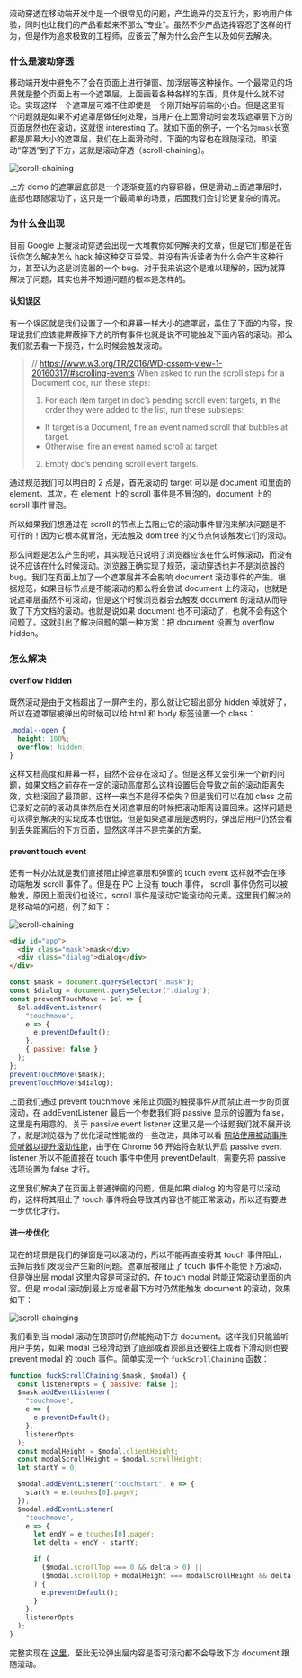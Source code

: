 滚动穿透在移动端开发中是一个很常见的问题，产生诡异的交互行为，影响用户体验，同时也让我们的产品看起来不那么“专业”。虽然不少产品选择容忍了这样的行为，但是作为追求极致的工程师，应该去了解为什么会产生以及如何去解决。

### 什么是滚动穿透

移动端开发中避免不了会在页面上进行弹窗、加浮层等这种操作。一个最常见的场景就是整个页面上有一个遮罩层，上面画着各种各样的东西，具体是什么就不讨论。实现这样一个遮罩层可难不住即使是一个刚开始写前端的小白。但是这里有一个问题就是如果不对遮罩层做任何处理，当用户在上面滑动时会发现遮罩层下方的页面居然也在滚动，这就很 interesting 了。就如下面的例子，一个名为`mask`长宽都是屏幕大小的遮罩层，我们在上面滑动时，下面的内容也在跟随滚动，即滚动“穿透”到了下方，这就是滚动穿透（scroll-chaining）。

![scroll-chaining](https://raw.githubusercontent.com/Jiavan/blog/master/src/assets/scroll-chaining-what.gif)

上方 demo 的遮罩层底部是一个逐渐变蓝的内容容器，但是滑动上面遮罩层时，底部也跟随滚动了，这只是一个最简单的场景，后面我们会讨论更复杂的情况。

### 为什么会出现

目前 Google 上搜滚动穿透会出现一大堆教你如何解决的文章，但是它们都是在告诉你怎么解决怎么 hack 掉这种交互异常。并没有告诉读者为什么会产生这种行为，甚至认为这是浏览器的一个 bug。对于我来说这个是难以理解的，因为就算解决了问题，其实也并不知道问题的根本是怎样的。

#### 认知误区

有一个误区就是我们设置了一个和屏幕一样大小的遮罩层，盖住了下面的内容，按理说我们应该能屏蔽掉下方的所有事件也就是说不可能触发下面内容的滚动。那么我们就去看一下规范，什么时候会触发滚动。

> // https://www.w3.org/TR/2016/WD-cssom-view-1-20160317/#scrolling-events
> When asked to run the scroll steps for a Document doc, run these steps:
>
> 1. For each item target in doc’s pending scroll event targets, in the order they were added to the list, run these substeps:
>
> - If target is a Document, fire an event named scroll that bubbles at target.
> - Otherwise, fire an event named scroll at target.
>
> 2. Empty doc’s pending scroll event targets.

通过规范我们可以明白的 2 点是，首先滚动的 target 可以是 document 和里面的 element。其次，在 element 上的 scroll 事件是不冒泡的，document 上的 scroll 事件冒泡。

所以如果我们想通过在 scroll 的节点上去阻止它的滚动事件冒泡来解决问题是不可行的！因为它根本就冒泡，无法触及 dom tree 的父节点何谈触发它们的滚动。

那么问题是怎么产生的呢，其实规范只说明了浏览器应该在什么时候滚动，而没有说不应该在什么时候滚动。浏览器正确实现了规范，滚动穿透也并不是浏览器的 bug。我们在页面上加了一个遮罩层并不会影响 document 滚动事件的产生。根据规范，如果目标节点是不能滚动的那么将会尝试 document 上的滚动，也就是说遮罩层虽然不可滚动，但是这个时候浏览器会去触发 document 的滚动从而导致了下方文档的滚动。也就是说如果 document 也不可滚动了，也就不会有这个问题了。这就引出了解决问题的第一种方案：把 document 设置为 overflow hidden。

### 怎么解决

#### overflow hidden

既然滚动是由于文档超出了一屏产生的，那么就让它超出部分 hidden 掉就好了，所以在遮罩层被弹出的时候可以给 html 和 body 标签设置一个 class：

```css
.modal--open {
  height: 100%;
  overflow: hidden;
}
```

这样文档高度和屏幕一样，自然不会存在滚动了。但是这样又会引来一个新的问题，如果文档之前存在一定的滚动高度那么这样设置后会导致之前的滚动距离失效，文档滚回了最顶部，这样一来岂不是得不偿失？但是我们可以在加 class 之前记录好之前的滚动具体然后在关闭遮罩层的时候把滚动距离设置回来。这样问题是可以得到解决的实现成本也很低，但是如果遮罩层是透明的，弹出后用户仍然会看到丢失距离后的下方页面，显然这样并不是完美的方案。

#### prevent touch event

还有一种办法就是我们直接阻止掉遮罩层和弹窗的 touch event 这样就不会在移动端触发 scroll 事件了。但是在 PC 上没有 touch 事件， scroll 事件仍然可以被触发，原因上面我们也说过，scroll 事件是滚动它能滚动的元素。这里我们解决的是移动端的问题，例子如下：

![scroll-chaining](https://raw.githubusercontent.com/Jiavan/blog/master/src/assets/scroll-chaining-dialog.png)

```html
<div id="app">
  <div class="mask">mask</div>
  <div class="dialog">dialog</div>
</div>
```

```javascript
const $mask = document.querySelector(".mask");
const $dialog = document.querySelector(".dialog");
const preventTouchMove = $el => {
  $el.addEventListener(
    "touchmove",
    e => {
      e.preventDefault();
    },
    { passive: false }
  );
};
preventTouchMove($mask);
preventTouchMove($dialog);
```

上面我们通过 prevent touchmove 来阻止页面的触摸事件从而禁止进一步的页面滚动，在 addEventListener 最后一个参数我们将 passive 显示的设置为 false，这里是有用意的。关于 passive event listener 这里又是一个话题我们就不展开说了，就是浏览器为了优化滚动性能做的一些改进，具体可以看 [网站使用被动事件侦听器以提升滚动性能](https://developers.google.com/web/tools/lighthouse/audits/passive-event-listeners)，由于在 Chrome 56 开始将会默认开启 passive event listener 所以不能直接在 touch 事件中使用 preventDefault，需要先将 passive 选项设置为 false 才行。

这里我们解决了在页面上普通弹窗的问题，但是如果 dialog 的内容是可以滚动的，这样将其阻止了 touch 事件将会导致其内容也不能正常滚动，所以还有要进一步优化才行。

#### 进一步优化

现在的场景是我们的弹窗是可以滚动的，所以不能再直接将其 touch 事件阻止，去掉后我们发现会产生新的问题。遮罩层被阻止了 touch 事件不能使下方滚动，但是弹出层 modal 这里内容是可滚动的，在 touch modal 时能正常滚动里面的内容。但是 modal 滚动到最上方或者最下方时仍然能触发 document 的滚动，效果如下：

![scroll-chainging](https://raw.githubusercontent.com/Jiavan/blog/master/src/assets/scroll-chaining-modal.gif)

我们看到当 modal 滚动在顶部时仍然能拖动下方 document。这样我们只能监听用户手势，如果 modal 已经滑动到了底部或者顶部且还要往上或者下滑动则也要 prevent modal 的 touch 事件。简单实现一个 `fuckScrollChaining` 函数：

```javascript
function fuckScrollChaining($mask, $modal) {
  const listenerOpts = { passive: false };
  $mask.addEventListener(
    "touchmove",
    e => {
      e.preventDefault();
    },
    listenerOpts
  );
  const modalHeight = $modal.clientHeight;
  const modalScrollHeight = $modal.scrollHeight;
  let startY = 0;

  $modal.addEventListener("touchstart", e => {
    startY = e.touches[0].pageY;
  });
  $modal.addEventListener(
    "touchmove",
    e => {
      let endY = e.touches[0].pageY;
      let delta = endY - startY;

      if (
        ($modal.scrollTop === 0 && delta > 0) ||
        ($modal.scrollTop + modalHeight === modalScrollHeight && delta < 0)
      ) {
        e.preventDefault();
      }
    },
    listenerOpts
  );
}
```

完整实现在 [这里](../demo/scroll-chaining/index.html)，至此无论弹出层内容是否可滚动都不会导致下方 document 跟随滚动。